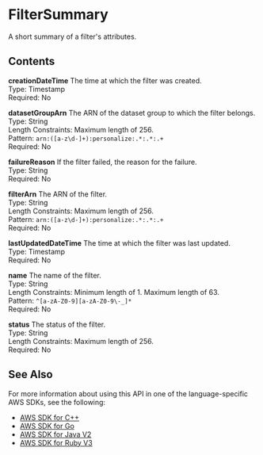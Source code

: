 # FilterSummary<a name="API_FilterSummary"></a>

A short summary of a filter's attributes\.

## Contents<a name="API_FilterSummary_Contents"></a>

 **creationDateTime**   <a name="personalize-Type-FilterSummary-creationDateTime"></a>
The time at which the filter was created\.  
Type: Timestamp  
Required: No

 **datasetGroupArn**   <a name="personalize-Type-FilterSummary-datasetGroupArn"></a>
The ARN of the dataset group to which the filter belongs\.  
Type: String  
Length Constraints: Maximum length of 256\.  
Pattern: `arn:([a-z\d-]+):personalize:.*:.*:.+`   
Required: No

 **failureReason**   <a name="personalize-Type-FilterSummary-failureReason"></a>
If the filter failed, the reason for the failure\.  
Type: String  
Required: No

 **filterArn**   <a name="personalize-Type-FilterSummary-filterArn"></a>
The ARN of the filter\.  
Type: String  
Length Constraints: Maximum length of 256\.  
Pattern: `arn:([a-z\d-]+):personalize:.*:.*:.+`   
Required: No

 **lastUpdatedDateTime**   <a name="personalize-Type-FilterSummary-lastUpdatedDateTime"></a>
The time at which the filter was last updated\.  
Type: Timestamp  
Required: No

 **name**   <a name="personalize-Type-FilterSummary-name"></a>
The name of the filter\.  
Type: String  
Length Constraints: Minimum length of 1\. Maximum length of 63\.  
Pattern: `^[a-zA-Z0-9][a-zA-Z0-9\-_]*`   
Required: No

 **status**   <a name="personalize-Type-FilterSummary-status"></a>
The status of the filter\.  
Type: String  
Length Constraints: Maximum length of 256\.  
Required: No

## See Also<a name="API_FilterSummary_SeeAlso"></a>

For more information about using this API in one of the language\-specific AWS SDKs, see the following:
+  [AWS SDK for C\+\+](https://docs.aws.amazon.com/goto/SdkForCpp/personalize-2018-05-22/FilterSummary) 
+  [AWS SDK for Go](https://docs.aws.amazon.com/goto/SdkForGoV1/personalize-2018-05-22/FilterSummary) 
+  [AWS SDK for Java V2](https://docs.aws.amazon.com/goto/SdkForJavaV2/personalize-2018-05-22/FilterSummary) 
+  [AWS SDK for Ruby V3](https://docs.aws.amazon.com/goto/SdkForRubyV3/personalize-2018-05-22/FilterSummary) 